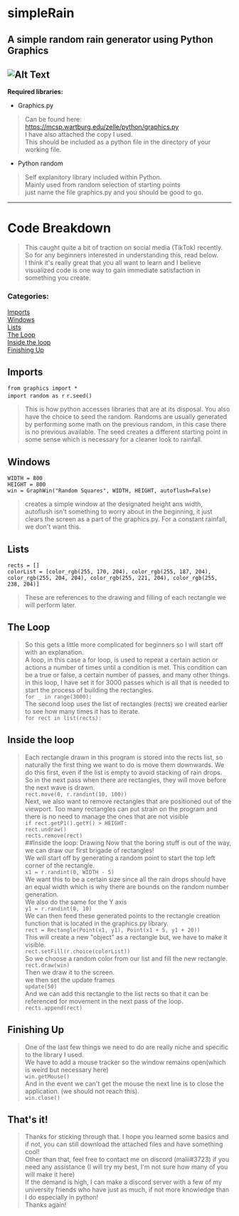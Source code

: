 # simpleRain
A simple random rain generator using Python Graphics
---
![Alt Text](https://media.giphy.com/media/yxRG4PjaTjHF76dHS2/giphy.gif)
---
**Required libraries:**
- Graphics.py
> Can be found here:<br/>
https://mcsp.wartburg.edu/zelle/python/graphics.py<br/>
>I have also attached the copy I used.<br/>
> This should be included as a python file in the directory of your working file.
- Python random
> Self explanitory library included within Python.<br/>
> Mainly used from random selection of starting points<br/>
>just name the file graphics.py and you should be good to go.<br/>
---
# Code Breakdown
> This caught quite a bit of traction on social media (TikTok) recently.<br/>
> So for any beginners interested in understanding this, read below.<br/>
> I think it's really great that you all want to learn and I believe visualized code is one way to gain immediate satisfaction in something you create.
### Categories:
[Imports](https://github.com/frankpop10/simpleRain#imports)<br/>
[Windows](https://github.com/frankpop10/simpleRain#windows)<br/>
[Lists](https://github.com/frankpop10/simpleRain#lists)<br/>
[The Loop](https://github.com/frankpop10/simpleRain#the-loop)<br/>
[Inside the loop](https://github.com/frankpop10/simpleRain#inside-the-loop)<br/>
[Finishing Up](https://github.com/frankpop10/simpleRain#finishing-up)<br/>
## Imports
`from graphics import *`<br/>
`import random as r`
`r.seed()`
> This is how python accesses libraries that are at its disposal.
> You also have the choice to seed the random. Randoms are usually generated by performing some math on the previous random, in this case there is no previous available. The seed creates a different starting point in some sense which is necessary for a cleaner look to rainfall.
## Windows
`WIDTH = 800`<br/>
`HEIGHT = 800`<br/>
`win = GraphWin("Random Squares", WIDTH, HEIGHT, autoflush=False)`
> creates a simple window at the designated height ans width, autoflush isn't something to worry about in the beginning, it just clears the screen as a part of the graphics.py. For a constant rainfall, we don't want this.
## Lists
`rects = []`<br/>
`colorList = [color_rgb(255, 170, 204), color_rgb(255, 187, 204), color_rgb(255, 204, 204), color_rgb(255, 221, 204), color_rgb(255, 238, 204)]`<br/>
> These are references to the drawing and filling of each rectangle we will perform later.<br/>
## The Loop
>So this gets a little more complicated for beginners so I will start off with an explanation.<br/>
> A loop, in this case a for loop, is used to repeat a certain action or actions a number of times until a condition is met. This condition can be a true or false, a certain number of passes, and many other things.
>in this loop, I have set it for 3000 passes which is all that is needed to start the process of building the rectangles.<br/>
`for _ in range(3000):`<br/>
>The second loop uses the list of rectangles (rects) we created earlier to see how many times it has to iterate.<br/>
`for rect in list(rects): `<br/>
## Inside the loop
> Each rectangle drawn in this program is stored into the rects list, so naturally the first thing we want to do is move them downwards. We do this first, even if the list is empty to avoid stacking of rain drops. So in the next pass when there are rectangles, they will move before the next wave is drawn.<br/>
`rect.move(0, r.randint(10, 100))`<br/>
> Next, we also want to remove rectangles that are positioned out of the viewport. Too many rectangles can put strain on the program and there is no need to manage the ones that are not visible<br/>
`if rect.getP1().getY() > HEIGHT:`<br/>
`rect.undraw()`<br/>
`rects.remove(rect)`<br/>
 ##Inside the loop: Drawing
> Now that the boring stuff is out of the way, we can draw our first brigade of rectangles!<br/>
> We will start off by generating a random point to start the top left corner of the rectangle.<br/>
`x1 = r.randint(0, WIDTH - 5)`<br/>
> We want this to be a certain size since all the rain drops should have an equal width which is why there are bounds on the random number generation.<br/>
> We also do the same for the Y axis<br/>
`y1 = r.randint(0, 10)`<br/>
>We can then feed these generated points to the rectangle creation function that is located in the graphics.py library.<br/>
`rect = Rectangle(Point(x1, y1), Point(x1 + 5, y1 + 20))`<br/>
>This will create a new "object" as a rectangle but, we have to make it visible.<br/>
`rect.setFill(r.choice(colorList))`<br/>
> So we choose a random color from our list and fill the new rectangle.<br/>
`rect.draw(win)`<br/>
>Then we draw it to the screen.<br/>
>we then set the update frames<br/>
`update(50)`<br/>
>And we can add this rectangle to the list rects so that it can be referenced for movement in the next pass of the loop.<br/>
`rects.append(rect)`<br/>
## Finishing Up
> One of the last few things we need to do are really niche and specific to the library I used.<br/>
> We have to add a mouse tracker so the window remains open(which is weird but necessary here)<br/>
`win.getMouse()`<br/>
> And in the event we can't get the mouse the next line is to close the application. (we should not reach this).<br/>
`win.close()`<br/>
## That's it!
> Thanks for sticking through that. I hope you learned some basics and if not, you can still download the attached files and have something cool!<br/>
> Other than that, feel free to contact me on discord (malii#3723) if you need any assistance (I will try my best, I'm not sure how many of you will make it here)<br/>
> If the demand is high, I can make a discord server with a few of my university friends who have just as much, if not more knowledge than I do especially in python!<br/>
>Thanks again!

